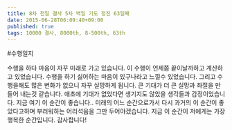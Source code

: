 ```yaml
---
title: 8차 천일 결사 5차 백일 기도 정진 63일째
date: 2015-06-28T06:09:40+09:00
published: true
tags: 10000 결사, 8000th, 8-500th, 63th
---
```


#수행일지

수행을 하다 마음이 자꾸 미래로 가고 있습니다. 이 수행이 언제쯤 끝이날까하고 계산하고 있었습니다. 수행을 하기 싫어하는 마음이 있구나라고 느낄수 있었습니다. 그리고 수행을해도 많은 변화가 없으니 자꾸 실망하게 됩니다. 큰 기대가 더 큰 실망과 좌절을 만들어 내는것 같습니다. 애초에 기대가 없었다면 생기지도 않았을 생각들과 감정이었습니다. 지금 여기 이 순간이 좋습니다.. 미래의 어느 순간으로가서 다시 과거의 이 순간이 좋았다고하며 부러워하는 어리석음을 그만 두어야겠습니다. 지금 이 순간이 저에게는 가장 행복한 순간입니다. 감사합니다!
